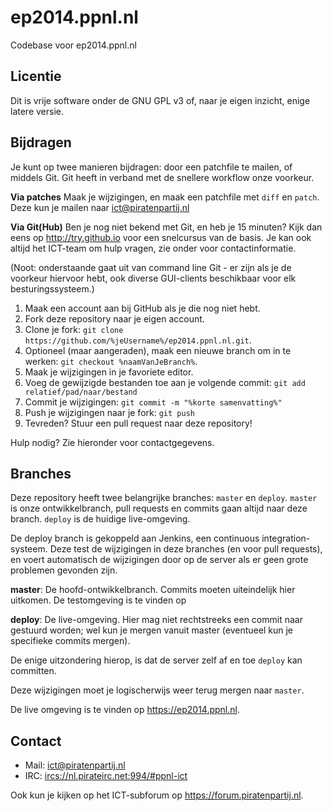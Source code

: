 ep2014.ppnl.nl
==============

Codebase voor ep2014.ppnl.nl

Licentie
--------

Dit is vrije software onder de GNU GPL v3 of, naar je eigen inzicht,
enige latere versie.

Bijdragen
---------

Je kunt op twee manieren bijdragen: door een patchfile te mailen, of
middels Git. Git heeft in verband met de snellere workflow onze
voorkeur.

**Via patches**
Maak je wijzigingen, en maak een patchfile met `diff` en `patch`. Deze
kun je mailen naar <ict@piratenpartij.nl>

**Via Git(Hub)**
Ben je nog niet bekend met Git, en heb je 15 minuten? Kijk dan eens op
<http://try.github.io> voor een snelcursus van de basis. Je kan ook
altijd het ICT-team om hulp vragen, zie onder voor contactinformatie.

(Noot: onderstaande gaat uit van command line Git - er zijn als je de
voorkeur hiervoor hebt, ook diverse GUI-clients beschikbaar voor elk
besturingssysteem.)

1. Maak een account aan bij GitHub als je die nog niet
   hebt.
2. Fork deze repository naar je eigen account.
3. Clone je fork:
   `git clone https://github.com/%jeUsername%/ep2014.ppnl.nl.git`.
4. Optioneel (maar aangeraden), maak een nieuwe branch om in te
   werken: `git checkout %naamVanJeBranch%`.
4. Maak je wijzigingen in je favoriete editor.
5. Voeg de gewijzigde bestanden toe aan je volgende commit:
   `git add relatief/pad/naar/bestand`
6. Commit je wijzigingen: `git commit -m "%korte samenvatting%"`
7. Push je wijzigingen naar je fork: `git push`
8. Tevreden? Stuur een pull request naar deze repository!

Hulp nodig? Zie hieronder voor contactgegevens.

Branches
--------

Deze repository heeft twee belangrijke branches: `master` en `deploy`.
`master` is onze ontwikkelbranch, pull requests en commits gaan altijd
naar deze branch. `deploy` is de huidige live-omgeving.

De deploy branch is gekoppeld aan Jenkins, een continuous integration-
systeem. Deze test de wijzigingen in deze branches (en voor pull
requests), en voert automatisch de wijzigingen door op de server als
er geen grote problemen gevonden zijn.

**master**: De hoofd-ontwikkelbranch. Commits moeten uiteindelijk hier
uitkomen. De testomgeving is te vinden op

**deploy**: De live-omgeving. Hier mag niet rechtstreeks een commit
naar gestuurd worden; wel kun je mergen vanuit master (eventueel kun
je specifieke commits mergen).

De enige uitzondering hierop, is dat de server zelf af en toe `deploy`
kan committen.

Deze wijzigingen moet je logischerwijs weer terug mergen naar
`master`.

De live omgeving is te vinden op <https://ep2014.ppnl.nl>.

Contact
-------

* Mail: <ict@piratenpartij.nl>
* IRC:  <ircs://nl.pirateirc.net:994/#ppnl-ict>

Ook kun je kijken op het ICT-subforum op
<https://forum.piratenpartij.nl>.
